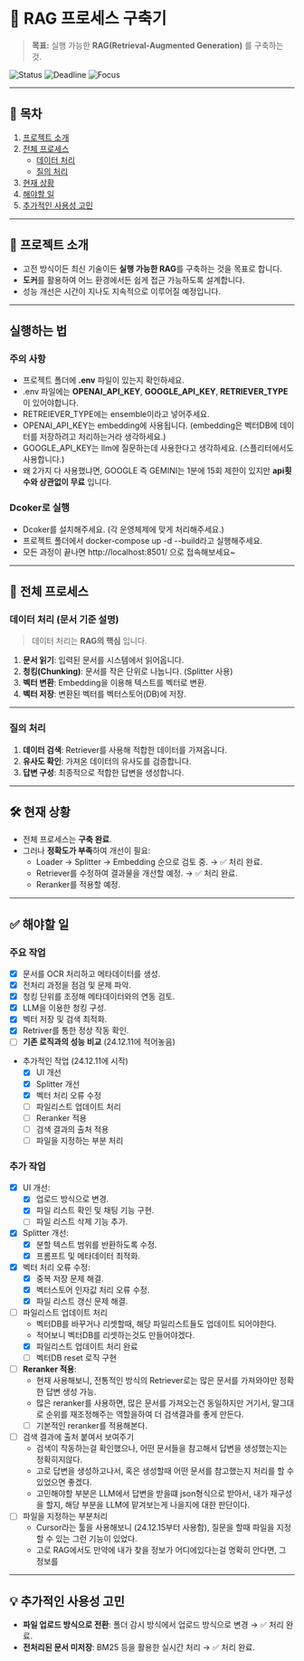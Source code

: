 # 🚀 RAG 프로세스 구축기

> **목표:** 실행 가능한 **RAG(Retrieval-Augmented Generation)** 를 구축하는 것.

![Status](https://img.shields.io/badge/Status-In%20Progress-yellow)
![Deadline](https://img.shields.io/badge/Deadline-24.12.20-red)
![Focus](https://img.shields.io/badge/Focus-Accuracy%20%26%20Usability-blue)

---

## 📖 목차

1. [프로젝트 소개](#-프로젝트-소개)
2. [전체 프로세스](#-전체-프로세스)
   - [데이터 처리](#데이터-처리-문서-기준-설명)
   - [질의 처리](#질의-처리)
3. [현재 상황](#-현재-상황)
4. [해야할 일](#-해야할-일)
5. [추가적인 사용성 고민](#-추가적인-사용성-고민)

---

## 📌 프로젝트 소개

- 고전 방식이든 최신 기술이든 **실행 가능한 RAG**를 구축하는 것을 목표로 합니다.
- **도커**를 활용하여 어느 환경에서든 쉽게 접근 가능하도록 설계합니다.
- 성능 개선은 시간이 지나도 지속적으로 이루어질 예정입니다.

---

## 실행하는 법

### 주의 사항

- 프로젝트 폴더에 **.env** 파일이 있는지 확인하세요.
- .env 파일에는 **OPENAI_API_KEY**, **GOOGLE_API_KEY**, **RETRIEVER_TYPE** 이 있어야합니다.
- RETREIEVER_TYPE에는 ensemble이라고 넣어주세요.
- OPENAI_API_KEY는 embedding에 사용됩니다. (embedding은 벡터DB에 데이터를 저장하려고 처리하는거라 생각하세요.)
- GOOGLE_API_KEY는 llm에 질문하는데 사용한다고 생각하세요. (스플리터에서도 사용합니다.)
- 왜 2가지 다 사용했냐면, GOOGLE 즉 GEMINI는 1분에 15회 제한이 있지만 **api횟수와 상관없이 무료** 입니다.

### Dcoker로 실행

- Dcoker를 설치해주세요. (각 운영체제에 맞게 처리해주세요.)
- 프로젝트 폴더에서 docker-compose up -d --build라고 실행해주세요.
- 모든 과정이 끝나면 http://localhost:8501/ 으로 접속해보세요~

---

## 📂 전체 프로세스

### 데이터 처리 (문서 기준 설명)

> 데이터 처리는 **RAG의 핵심** 입니다.

1. **문서 읽기**: 입력된 문서를 시스템에서 읽어옵니다.
2. **청킹(Chunking)**: 문서를 작은 단위로 나눕니다. (Splitter 사용)
3. **벡터 변환**: Embedding을 이용해 텍스트를 벡터로 변환.
4. **벡터 저장**: 변환된 벡터를 벡터스토어(DB)에 저장.

---

### 질의 처리

1. **데이터 검색**: Retriever를 사용해 적합한 데이터를 가져옵니다.
2. **유사도 확인**: 가져온 데이터의 유사도를 검증합니다.
3. **답변 구성**: 최종적으로 적합한 답변을 생성합니다.

---

## 🛠 현재 상황

- 전체 프로세스는 **구축 완료**.
- 그러나 **정확도가 부족**하여 개선이 필요:
  - Loader → Splitter → Embedding 순으로 검토 중. → ✅ 처리 완료.
  - Retriever를 수정하여 결과물을 개선할 예정. → ✅ 처리 완료.
  - Reranker를 적용할 예정.

---

## ✅ 해야할 일

### 주요 작업

- [x] 문서를 OCR 처리하고 메타데이터를 생성.
- [x] 전처리 과정을 점검 및 문제 파악.
- [x] 청킹 단위를 조정해 메타데이터와의 연동 검토.
- [x] LLM을 이용한 청킹 구성.
- [x] 벡터 저장 및 검색 최적화.
- [x] Retriver를 통한 정상 작동 확인.
- [ ] **기존 로직과의 성능 비교** (24.12.11에 적어놓음)
- 추가적인 작업 (24.12.11에 시작)
  - [x] UI 개선
  - [x] Splitter 개선
  - [x] 벡터 처리 오류 수정
  - [ ] 파일리스트 업데이트 처리
  - [ ] Reranker 적용
  - [ ] 검색 결과의 출처 적용
  - [ ] 파일을 지정하는 부분 처리

### 추가 작업

- [x] UI 개선:
  - [x] 업로드 방식으로 변경.
  - [x] 파일 리스트 확인 및 채팅 기능 구현.
  - [ ] 파일 리스트 삭제 기능 추가.
- [x] Splitter 개선:
  - [x] 분할 텍스트 범위를 반환하도록 수정.
  - [x] 프롬프트 및 메타데이터 최적화.
- [x] 벡터 처리 오류 수정:
  - [x] 중복 저장 문제 해결.
  - [x] 벡터스토어 인자값 처리 오류 수정.
  - [x] 파일 리스트 갱신 문제 해결.
- [ ] 파일리스트 업데이트 처리
  - 벡터DB를 바꾸거나 리셋할때, 해당 파일리스트들도 업데이트 되어야한다.
  - 적어보니 벡터DB를 리셋하는것도 만들어야겠다.
  - [x] 파일리스트 업데이트 처리 완료
  - [ ] 벡터DB reset 로직 구현
- [ ] **Reranker 적용**:
  - 현재 사용해보니, 전통적인 방식의 Retriever로는 많은 문서를 가져와야만 정확한 답변 생성 가능.
  - 많은 reranker를 사용하면, 많은 문서를 가져오는건 동일하지만 거기서, 말그대로 순위를 재조정해주는 역할을하여 더 검색결과를 좋게 만든다.
  - [ ] 기본적인 reranker를 적용해본다.
- [ ] 검색 결과에 출처 붙여서 보여주기
  - 검색이 작동하는걸 확인했으나, 어떤 문서들을 참고해서 답변을 생성했는지는 정확히지않다.
  - 고로 답변을 생성하고나서, 혹은 생성할때 어떤 문서를 참고했는지 처리를 할 수 있었으면 좋겠다.
  - 고민해야할 부분은 LLM에서 답변을 받을떄 json형식으로 받아서, 내가 재구성을 할지, 해당 부분을 LLM에 맡겨보는게 나을지에 대한 판단이다.
- [ ] 파일을 지정하는 부분처리
  - Cursor라는 툴을 사용해보니 (24.12.15부터 사용함), 질문을 할때 파일을 지정할 수 있는 그런 기능이 있었다.
  - 고로 RAG에서도 만약에 내가 찾을 정보가 어디에있다는걸 명확히 안다면, 그 정보를

---

## 💡 추가적인 사용성 고민

- **파일 업로드 방식으로 전환**: 폴더 감시 방식에서 업로드 방식으로 변경 → ✅ 처리 완료.
- **전처리된 문서 미저장**: BM25 등을 활용한 실시간 처리 → ✅ 처리 완료.
